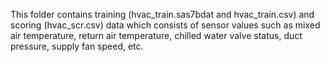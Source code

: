 This folder contains training (hvac_train.sas7bdat and hvac_train.csv) and scoring (hvac_scr.csv) data which consists of sensor values such as mixed air temperature, return air temperature, chilled water valve status, duct pressure, supply fan speed, etc.